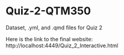 # Quiz-2-QTM350
Dataset, .yml, and .qmd files for Quiz 2

Here is the link to the final website: http://localhost:4449/Quiz_2_Interactive.html
